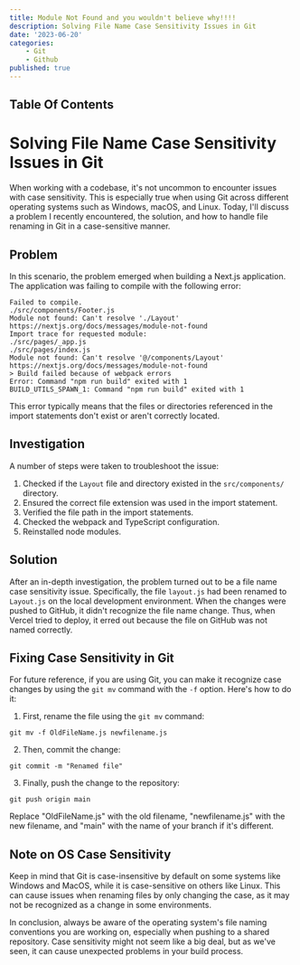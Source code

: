 ```yaml
---
title: Module Not Found and you wouldn't believe why!!!!
description: Solving File Name Case Sensitivity Issues in Git
date: '2023-06-20'
categories:
    - Git
    - Github
published: true
---
```


## Table Of Contents
# Solving File Name Case Sensitivity Issues in Git

When working with a codebase, it's not uncommon to encounter issues with case sensitivity. This is especially true when using Git across different operating systems such as Windows, macOS, and Linux. Today, I'll discuss a problem I recently encountered, the solution, and how to handle file renaming in Git in a case-sensitive manner.



## Problem
In this scenario, the problem emerged when building a Next.js application. The application was failing to compile with the following error:

```shell
Failed to compile.
./src/components/Footer.js
Module not found: Can't resolve './Layout'
https://nextjs.org/docs/messages/module-not-found
Import trace for requested module:
./src/pages/_app.js
./src/pages/index.js
Module not found: Can't resolve '@/components/Layout'
https://nextjs.org/docs/messages/module-not-found
> Build failed because of webpack errors
Error: Command "npm run build" exited with 1
BUILD_UTILS_SPAWN_1: Command "npm run build" exited with 1
```
This error typically means that the files or directories referenced in the import statements don't exist or aren't correctly located.

## Investigation
A number of steps were taken to troubleshoot the issue:

1. Checked if the `Layout` file and directory existed in the `src/components/` directory.
2. Ensured the correct file extension was used in the import statement.
3. Verified the file path in the import statements.
4. Checked the webpack and TypeScript configuration.
5. Reinstalled node modules.

## Solution
After an in-depth investigation, the problem turned out to be a file name case sensitivity issue. Specifically, the file `layout.js` had been renamed to `Layout.js` on the local development environment. When the changes were pushed to GitHub, it didn't recognize the file name change. Thus, when Vercel tried to deploy, it erred out because the file on GitHub was not named correctly.

## Fixing Case Sensitivity in Git
For future reference, if you are using Git, you can make it recognize case changes by using the `git mv` command with the `-f` option. Here's how to do it:

1. First, rename the file using the `git mv` command:

```shell
git mv -f OldFileName.js newfilename.js
```

2. Then, commit the change:

```shell
git commit -m "Renamed file"
```

3. Finally, push the change to the repository:

```shell
git push origin main
```

Replace "OldFileName.js" with the old filename, "newfilename.js" with the new filename, and "main" with the name of your branch if it's different.

## Note on OS Case Sensitivity
Keep in mind that Git is case-insensitive by default on some systems like Windows and MacOS, while it is case-sensitive on others like Linux. This can cause issues when renaming files by only changing the case, as it may not be recognized as a change in some environments.

In conclusion, always be aware of the operating system's file naming conventions you are working on, especially when pushing to a shared repository. Case sensitivity might not seem like a big deal, but as we've seen, it can cause unexpected problems in your build process.